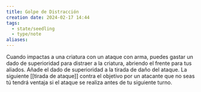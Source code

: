 ```yaml
---
title: Golpe de Distracción
creation date: 2024-02-17 14:44
tags:
  - state/seedling
  - type/note
aliases:
---
```

Cuando impactas a una criatura con un ataque con arma, puedes gastar un dado de superioridad para distraer a la criatura, abriendo el frente para tus aliados. Añade el dado de superioridad a la tirada de daño del ataque. La siguiente [[tirada de ataque]] contra el objetivo por un atacante que no seas tú tendrá ventaja si el ataque se realiza antes de tu siguiente turno.

